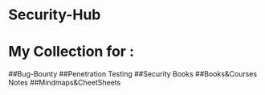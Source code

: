# Security-Hub
# My Collection for : 
##Bug-Bounty
##Penetration Testing
##Security Books 
##Books&Courses Notes 
##Mindmaps&CheetSheets

